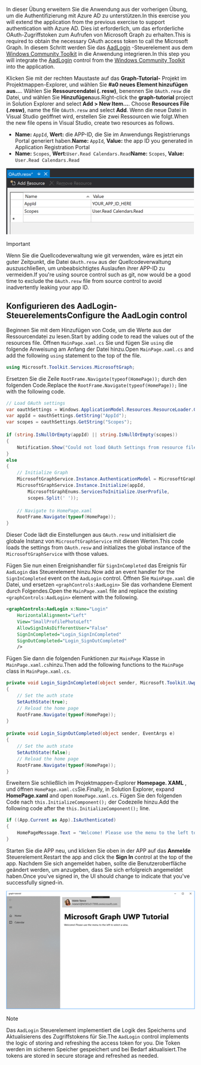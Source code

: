 <!-- markdownlint-disable MD002 MD041 -->

<span data-ttu-id="016f3-101">In dieser Übung erweitern Sie die Anwendung aus der vorherigen Übung, um die Authentifizierung mit Azure AD zu unterstützen.</span><span class="sxs-lookup"><span data-stu-id="016f3-101">In this exercise you will extend the application from the previous exercise to support authentication with Azure AD.</span></span> <span data-ttu-id="016f3-102">Dies ist erforderlich, um das erforderliche OAuth-Zugriffstoken zum Aufrufen von Microsoft Graph zu erhalten.</span><span class="sxs-lookup"><span data-stu-id="016f3-102">This is required to obtain the necessary OAuth access token to call the Microsoft Graph.</span></span> <span data-ttu-id="016f3-103">In diesem Schritt werden Sie das [AadLogin](https://docs.microsoft.com/dotnet/api/microsoft.toolkit.uwp.ui.controls.graph.aadlogin?view=win-comm-toolkit-dotnet-stable) -Steuerelement aus dem [Windows Community Toolkit](https://github.com/Microsoft/WindowsCommunityToolkit) in die Anwendung integrieren.</span><span class="sxs-lookup"><span data-stu-id="016f3-103">In this step you will integrate the [AadLogin](https://docs.microsoft.com/dotnet/api/microsoft.toolkit.uwp.ui.controls.graph.aadlogin?view=win-comm-toolkit-dotnet-stable) control from the [Windows Community Toolkit](https://github.com/Microsoft/WindowsCommunityToolkit) into the application.</span></span>

<span data-ttu-id="016f3-104">Klicken Sie mit der rechten Maustaste auf das **Graph-Tutorial-** Projekt im Projektmappen-Explorer, und wählen Sie **#a0 neues Element hinzufügen aus...**. Wählen Sie **Ressourcendatei (. resw)**, benennen Sie `OAuth.resw` die Datei, und wählen Sie **Hinzufügen**aus.</span><span class="sxs-lookup"><span data-stu-id="016f3-104">Right-click the **graph-tutorial** project in Solution Explorer and select **Add > New Item...**. Choose **Resources File (.resw)**, name the file `OAuth.resw` and select **Add**.</span></span> <span data-ttu-id="016f3-105">Wenn die neue Datei in Visual Studio geöffnet wird, erstellen Sie zwei Ressourcen wie folgt.</span><span class="sxs-lookup"><span data-stu-id="016f3-105">When the new file opens in Visual Studio, create two resources as follows.</span></span>

- <span data-ttu-id="016f3-106">**Name:** `AppId`, **Wert:** die APP-ID, die Sie im Anwendungs Registrierungs Portal generiert haben.</span><span class="sxs-lookup"><span data-stu-id="016f3-106">**Name:** `AppId`, **Value:** the app ID you generated in Application Registration Portal</span></span>
- <span data-ttu-id="016f3-107">**Name:** `Scopes`, **Wert:**`User.Read Calendars.Read`</span><span class="sxs-lookup"><span data-stu-id="016f3-107">**Name:** `Scopes`, **Value:** `User.Read Calendars.Read`</span></span>

![Ein Screenshot der Datei OAuth. resw im Visual Studio-Editor](./images/edit-resources-01.png)

> [!IMPORTANT]
> <span data-ttu-id="016f3-109">Wenn Sie die Quellcodeverwaltung wie git verwenden, wäre es jetzt ein guter Zeitpunkt, die Datei `OAuth.resw` aus der Quellcodeverwaltung auszuschließen, um unbeabsichtigtes Auslaufen ihrer APP-ID zu vermeiden.</span><span class="sxs-lookup"><span data-stu-id="016f3-109">If you're using source control such as git, now would be a good time to exclude the `OAuth.resw` file from source control to avoid inadvertently leaking your app ID.</span></span>

## <a name="configure-the-aadlogin-control"></a><span data-ttu-id="016f3-110">Konfigurieren des AadLogin-Steuerelements</span><span class="sxs-lookup"><span data-stu-id="016f3-110">Configure the AadLogin control</span></span>

<span data-ttu-id="016f3-111">Beginnen Sie mit dem Hinzufügen von Code, um die Werte aus der Ressourcendatei zu lesen.</span><span class="sxs-lookup"><span data-stu-id="016f3-111">Start by adding code to read the values out of the resources file.</span></span> <span data-ttu-id="016f3-112">Öffnen `MainPage.xaml.cs` Sie und fügen Sie `using` die folgende Anweisung am Anfang der Datei hinzu.</span><span class="sxs-lookup"><span data-stu-id="016f3-112">Open `MainPage.xaml.cs` and add the following `using` statement to the top of the file.</span></span>

```cs
using Microsoft.Toolkit.Services.MicrosoftGraph;
```

<span data-ttu-id="016f3-113">Ersetzen Sie die Zeile `RootFrame.Navigate(typeof(HomePage));` durch den folgenden Code.</span><span class="sxs-lookup"><span data-stu-id="016f3-113">Replace the `RootFrame.Navigate(typeof(HomePage));` line with the following code.</span></span>

```cs
// Load OAuth settings
var oauthSettings = Windows.ApplicationModel.Resources.ResourceLoader.GetForCurrentView("OAuth");
var appId = oauthSettings.GetString("AppId");
var scopes = oauthSettings.GetString("Scopes");

if (string.IsNullOrEmpty(appId) || string.IsNullOrEmpty(scopes))
{
    Notification.Show("Could not load OAuth Settings from resource file.");
}
else
{
    // Initialize Graph
    MicrosoftGraphService.Instance.AuthenticationModel = MicrosoftGraphEnums.AuthenticationModel.V2;
    MicrosoftGraphService.Instance.Initialize(appId,
        MicrosoftGraphEnums.ServicesToInitialize.UserProfile,
        scopes.Split(' '));

    // Navigate to HomePage.xaml
    RootFrame.Navigate(typeof(HomePage));
}
```

<span data-ttu-id="016f3-114">Dieser Code lädt die Einstellungen aus `OAuth.resw` und initialisiert die globale Instanz von `MicrosoftGraphService` mit diesen Werten.</span><span class="sxs-lookup"><span data-stu-id="016f3-114">This code loads the settings from `OAuth.resw` and initializes the global instance of the `MicrosoftGraphService` with those values.</span></span>

<span data-ttu-id="016f3-115">Fügen Sie nun einen Ereignishandler für `SignInCompleted` das Ereignis für `AadLogin` das Steuerelement hinzu.</span><span class="sxs-lookup"><span data-stu-id="016f3-115">Now add an event handler for the `SignInCompleted` event on the `AadLogin` control.</span></span> <span data-ttu-id="016f3-116">Öffnen Sie `MainPage.xaml` die Datei, und ersetzen `<graphControls:AadLogin>` Sie das vorhandene Element durch Folgendes.</span><span class="sxs-lookup"><span data-stu-id="016f3-116">Open the `MainPage.xaml` file and replace the existing `<graphControls:AadLogin>` element with the following.</span></span>

```xml
<graphControls:AadLogin x:Name="Login"
    HorizontalAlignment="Left"
    View="SmallProfilePhotoLeft"
    AllowSignInAsDifferentUser="False"
    SignInCompleted="Login_SignInCompleted"
    SignOutCompleted="Login_SignOutCompleted"
    />
```

<span data-ttu-id="016f3-117">Fügen Sie dann die folgenden Funktionen zur `MainPage` Klasse in `MainPage.xaml.cs`hinzu.</span><span class="sxs-lookup"><span data-stu-id="016f3-117">Then add the following functions to the `MainPage` class in `MainPage.xaml.cs`.</span></span>

```cs
private void Login_SignInCompleted(object sender, Microsoft.Toolkit.Uwp.UI.Controls.Graph.SignInEventArgs e)
{
    // Set the auth state
    SetAuthState(true);
    // Reload the home page
    RootFrame.Navigate(typeof(HomePage));
}

private void Login_SignOutCompleted(object sender, EventArgs e)
{
    // Set the auth state
    SetAuthState(false);
    // Reload the home page
    RootFrame.Navigate(typeof(HomePage));
}
```

<span data-ttu-id="016f3-118">Erweitern Sie schließlich im Projektmappen-Explorer **Homepage. XAML** , und öffnen `HomePage.xaml.cs`Sie.</span><span class="sxs-lookup"><span data-stu-id="016f3-118">Finally, in Solution Explorer, expand **HomePage.xaml** and open `HomePage.xaml.cs`.</span></span> <span data-ttu-id="016f3-119">Fügen Sie den folgenden Code nach `this.InitializeComponent();` der Codezeile hinzu.</span><span class="sxs-lookup"><span data-stu-id="016f3-119">Add the following code after the `this.InitializeComponent();` line.</span></span>

```cs
if ((App.Current as App).IsAuthenticated)
{
    HomePageMessage.Text = "Welcome! Please use the menu to the left to select a view.";
}
```

<span data-ttu-id="016f3-120">Starten Sie die APP neu, und klicken Sie oben in der APP auf das **Anmelde** Steuerelement.</span><span class="sxs-lookup"><span data-stu-id="016f3-120">Restart the app and click the **Sign In** control at the top of the app.</span></span> <span data-ttu-id="016f3-121">Nachdem Sie sich angemeldet haben, sollte die Benutzeroberfläche geändert werden, um anzugeben, dass Sie sich erfolgreich angemeldet haben.</span><span class="sxs-lookup"><span data-stu-id="016f3-121">Once you've signed in, the UI should change to indicate that you've successfully signed-in.</span></span>

![Ein Screenshot der APP nach der Anmeldung](./images/add-aad-auth-01.png)

> [!NOTE]
> <span data-ttu-id="016f3-123">Das `AadLogin` Steuerelement implementiert die Logik des Speicherns und Aktualisierens des Zugriffstokens für Sie.</span><span class="sxs-lookup"><span data-stu-id="016f3-123">The `AadLogin` control implements the logic of storing and refreshing the access token for you.</span></span> <span data-ttu-id="016f3-124">Die Token werden im sicheren Speicher gespeichert und bei Bedarf aktualisiert.</span><span class="sxs-lookup"><span data-stu-id="016f3-124">The tokens are stored in secure storage and refreshed as needed.</span></span>
